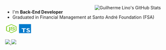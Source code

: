 <img align="right" src="https://github-readme-stats.vercel.app/api?username=guilhermelinosx&show_icons=true&line_height=27&count_private=true&title_color=ffffff&text_color=c9cacc&icon_color=f9f9f9&bg_color=1d1f21" alt="Guilherme Lino's GitHub Stats" />

<!--START_SECTION:waka-->


<!--END_SECTION:waka-->



- I'm **Back-End Developer** 
- Graduated in Financial Management at Santo André Foundation (FSA)

<div> 
  
  <img alt="Node" height="30" width="40" src="https://raw.githubusercontent.com/devicons/devicon/master/icons/nodejs/nodejs-original.svg">
  <img alt="TypeScript" height="30" width="40" src="https://raw.githubusercontent.com/devicons/devicon/master/icons/typescript/typescript-plain.svg">
 


</div> 
  
<br />
<div> 
 
  <a href="https://www.linkedin.com/in/guilhermelinosx/" target="_blank">
    <img src="https://img.shields.io/badge/-LinkedIn-1d1f21?style=for-the-badge&logo=linkedin&logoColor=white" />
  </a> 

  <img src="https://komarev.com/ghpvc/?username=guilhermelinosx&style=for-the-badge&color=1d1f21"/>

</div>

<!--START_SECTION:waka-->


<!--END_SECTION:waka-->
